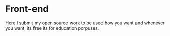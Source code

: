 # Front-end
Here I submit my open source work to be used how you want and whenever you want, its free its for education porpuses.
